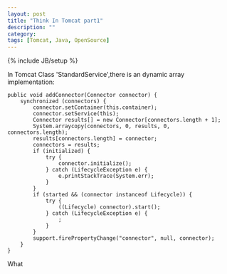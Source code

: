 ```yaml
---
layout: post
title: "Think In Tomcat part1"
description: ""
category: 
tags: [Tomcat, Java, OpenSource]
---
```

{% include JB/setup %}

In Tomcat Class 'StandardService',there is an dynamic array implementation:


    public void addConnector(Connector connector) {
        synchronized (connectors) {
            connector.setContainer(this.container);
            connector.setService(this);
            Connector results[] = new Connector[connectors.length + 1];
            System.arraycopy(connectors, 0, results, 0, connectors.length);
            results[connectors.length] = connector;
            connectors = results;
            if (initialized) {
                try {
                    connector.initialize();
                } catch (LifecycleException e) {
                    e.printStackTrace(System.err);
                }
            }
            if (started && (connector instanceof Lifecycle)) {
                try {
                    ((Lifecycle) connector).start();
                } catch (LifecycleException e) {
                    ;
                }
            }
            support.firePropertyChange("connector", null, connector);
        }
    }

What

